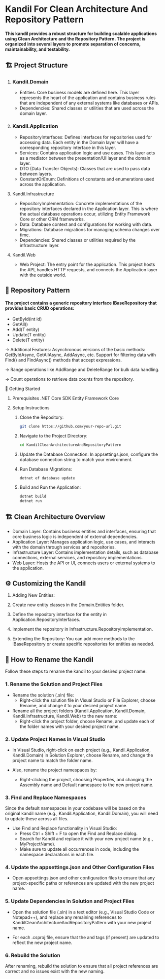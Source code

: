 # Kandil For Clean Architecture And Repository Pattern
#### This kandil provides a robust structure for building scalable applications using Clean Architecture and the Repository Pattern. The project is organized into several layers to promote separation of concerns, maintainability, and testability.

## 🏗️ Project Structure

1. ### Kandil.Domain

    * Entities: Core business models are defined here. This layer represents the heart of the application and contains business rules that are independent of any external systems like databases or APIs.
    * Dependencies: Shared classes or utilities that are used across the domain layer.

2. ### Kandil.Application

    * RepositoryInterfaces: Defines interfaces for repositories used for accessing data. Each entity in the Domain layer will have a corresponding repository interface in this layer.
    * Services: Contains application logic and use cases. This layer acts as a mediator between the presentation/UI layer and the domain layer.
    * DTO (Data Transfer Objects): Classes that are used to pass data between layers.
    * ConstantOrEnum: Definitions of constants and enumerations used across the application.

3. Kandil.Infrastructure

    * RepositoryImplementation: Concrete implementations of the repository interfaces declared in the Application layer. This is where the actual database operations occur, utilizing Entity Framework Core or other ORM frameworks.
    * Data: Database context and configurations for working with data.
    * Migrations: Database migrations for managing schema changes over time.
    * Dependencies: Shared classes or utilities required by the infrastructure layer.

4. Kandil.Web

    * Web Project: The entry point for the application. This project hosts the API, handles HTTP requests, and connects the Application layer with the outside world.

## 🧩 Repository Pattern

#### The project contains a generic repository interface IBaseRepository<T> that provides basic CRUD operations:

* GetById(int id)
* GetAll()
* Add(T entity)
* Update(T entity)
* Delete(T entity)

-> Additional Features:
Asynchronous versions of the basic methods: GetByIdAsync, GetAllAsync, AddAsync, etc.
Support for filtering data with Find() and FindAsync() methods that accept expressions. 

-> Range operations like AddRange and DeleteRange for bulk data handling.

-> Count operations to retrieve data counts from the repository.


🔧 Getting Started 

1. Prerequisites
    .NET Core SDK
    Entity Framework Core

2. Setup Instructions
    1. Clone the Repository:

        ```bash 
        git clone https://github.com/your-repo-url.git
        ```

    2. Navigate to the Project Directory:
        ```bash 
        cd KandilCleanArchitectureAndRepositoryPattern
        ```

    3. Update the Database Connection: In appsettings.json, configure the database connection string to match your environment.

    4. Run Database Migrations:

        ```dotnet ef database update```

    3. Build and Run the Application:
        ```bash
        dotnet build
        dotnet run
        ```
## 🏗️ Clean Architecture Overview
  * Domain Layer: Contains business entities and interfaces, ensuring that core business logic is independent of external dependencies.
  * Application Layer: Manages application logic, use cases, and interacts with the domain through services and repositories.
  * Infrastructure Layer: Contains implementation details, such as database connections, external services, and repository implementations.
  * Web Layer: Hosts the API or UI, connects users or external systems to the application.

## ⚙️ Customizing the Kandil

  1.  Adding New Entities:

  2. Create new entity classes in the Domain.Entities folder.
  3. Define the repository interface for the entity in Application.RepositoryInterfaces.
  4. Implement the repository in Infrastructure.RepositoryImplementation.
  5. Extending the Repository: You can add more methods to the IBaseRepository<T> or create specific repositories for entities as needed.

## 🔄 How to Rename the Kandil

Follow these steps to rename the kandil to your desired project name:

### 1. Rename the Solution and Project Files

* Rename the solution (.sln) file:
  * Right-click the solution file in Visual Studio or File Explorer, choose Rename, and change it to your desired project name.
* Rename all the project folders (Kandil.Application, Kandil.Domain, Kandil.Infrastructure, Kandil.Web) to the new name:
  * Right-click the project folder, choose Rename, and update each of the folder names with your desired project name.

### 2. Update Project Names in Visual Studio
* In Visual Studio, right-click on each project (e.g., Kandil.Application, Kandil.Domain) in Solution Explorer, choose Rename, and change the project name to match the folder name.

* Also, rename the project namespaces by:

  * Right-clicking the project, choosing Properties, and changing the Assembly name and Default namespace to the new project name.
### 3. Find and Replace Namespaces
Since the default namespaces in your codebase will be based on the original kandil name (e.g., Kandil.Application, Kandil.Domain), you will need to update these across all files.

* Use Find and Replace functionality in Visual Studio:
  * Press Ctrl + Shift + F to open the Find and Replace dialog.
  * Search for Kandil and replace it with your new project name (e.g., MyProjectName).
  * Make sure to update all occurrences in code, including the namespace declarations in each file.
### 4. Update the appsettings.json and Other Configuration Files
* Open appsettings.json and other configuration files to ensure that any project-specific paths or references are updated with the new project name.
### 5. Update Dependencies in Solution and Project Files
* Open the solution file (.sln) in a text editor (e.g., Visual Studio Code or Notepad++), and replace any remaining references to KandilCleanArchitectureAndRepositoryPattern with your new project name.

* For each .csproj file, ensure that the <AssemblyName> and <RootNamespace> tags (if present) are updated to reflect the new project name.

### 6. Rebuild the Solution
After renaming, rebuild the solution to ensure that all project references are correct and no issues exist with the new naming.